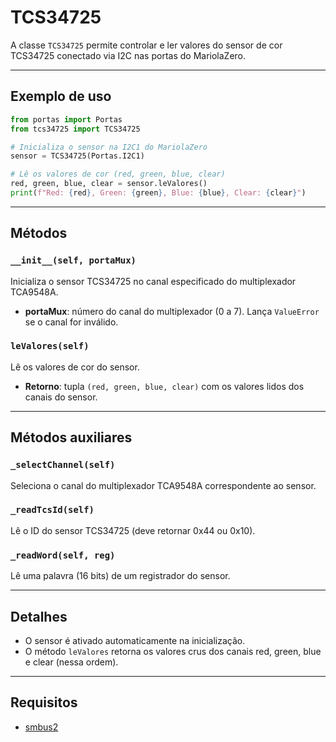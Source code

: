 # TCS34725

A classe `TCS34725` permite controlar e ler valores do sensor de cor TCS34725 conectado via I2C nas portas do MariolaZero.

---

## Exemplo de uso

```python
from portas import Portas
from tcs34725 import TCS34725

# Inicializa o sensor na I2C1 do MariolaZero
sensor = TCS34725(Portas.I2C1)

# Lê os valores de cor (red, green, blue, clear)
red, green, blue, clear = sensor.leValores()
print(f"Red: {red}, Green: {green}, Blue: {blue}, Clear: {clear}")
```

---

## Métodos

### `__init__(self, portaMux)`
Inicializa o sensor TCS34725 no canal especificado do multiplexador TCA9548A.

- **portaMux**: número do canal do multiplexador (0 a 7). Lança `ValueError` se o canal for inválido.

### `leValores(self)`
Lê os valores de cor do sensor.

- **Retorno**: tupla `(red, green, blue, clear)` com os valores lidos dos canais do sensor.

---

## Métodos auxiliares

### `_selectChannel(self)`
Seleciona o canal do multiplexador TCA9548A correspondente ao sensor.

### `_readTcsId(self)`
Lê o ID do sensor TCS34725 (deve retornar 0x44 ou 0x10).

### `_readWord(self, reg)`
Lê uma palavra (16 bits) de um registrador do sensor.

---

## Detalhes

- O sensor é ativado automaticamente na inicialização.
- O método `leValores` retorna os valores crus dos canais red, green, blue e clear (nessa ordem).
---

## Requisitos

- [smbus2](https://pypi.org/project/smbus2/)

